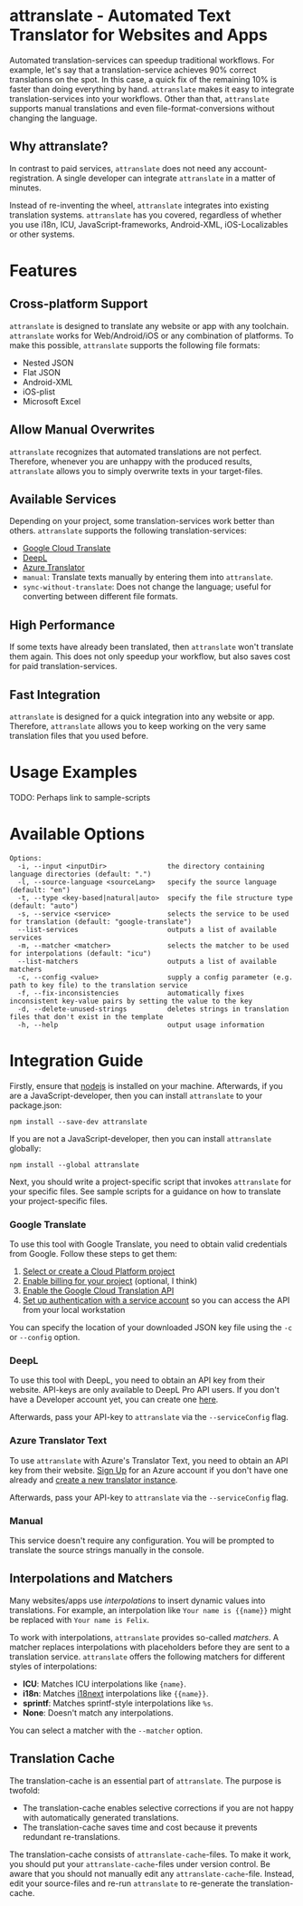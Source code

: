 # attranslate - Automated Text Translator for Websites and Apps

Automated translation-services can speedup traditional workflows.
For example, let's say that a translation-service achieves 90% correct translations on the spot.
In this case, a quick fix of the remaining 10% is faster than doing everything by hand.
`attranslate` makes it easy to integrate translation-services into your workflows.
Other than that, `attranslate` supports manual translations and even file-format-conversions without changing the language.

## Why attranslate?

In contrast to paid services, `attranslate` does not need any account-registration.
A single developer can integrate `attranslate` in a matter of minutes.

Instead of re-inventing the wheel, `attranslate` integrates into existing translation systems.
`attranslate` has you covered, regardless of whether you use i18n, ICU, JavaScript-frameworks, Android-XML, iOS-Localizables or other systems. 

# Features

## Cross-platform Support

`attranslate` is designed to translate any website or app with any toolchain.
`attranslate` works for Web/Android/iOS or any combination of platforms.
To make this possible, `attranslate` supports the following file formats:

- Nested JSON
- Flat JSON
- Android-XML
- iOS-plist
- Microsoft Excel

## Allow Manual Overwrites

`attranslate` recognizes that automated translations are not perfect.
Therefore, whenever you are unhappy with the produced results, `attranslate` allows you to simply overwrite texts in your target-files.

## Available Services

Depending on your project, some translation-services work better than others.
`attranslate` supports the following translation-services:

- [Google Cloud Translate](https://translate.google.com)
- [DeepL](https://deepl.com)
- [Azure Translator](https://azure.microsoft.com/en-us/services/cognitive-services/translator-text-api/)
- `manual`: Translate texts manually by entering them into `attranslate`.
- `sync-without-translate`: Does not change the language; useful for converting between different file formats.

## High Performance

If some texts have already been translated, then `attranslate` won't translate them again.
This does not only speedup your workflow, but also saves cost for paid translation-services.

## Fast Integration

`attranslate` is designed for a quick integration into any website or app.
Therefore, `attranslate` allows you to keep working on the very same translation files that you used before.

# Usage Examples

TODO: Perhaps link to sample-scripts

# Available Options

```
Options:
  -i, --input <inputDir>               the directory containing language directories (default: ".")
  -l, --source-language <sourceLang>   specify the source language (default: "en")
  -t, --type <key-based|natural|auto>  specify the file structure type (default: "auto")
  -s, --service <service>              selects the service to be used for translation (default: "google-translate")
  --list-services                      outputs a list of available services
  -m, --matcher <matcher>              selects the matcher to be used for interpolations (default: "icu")
  --list-matchers                      outputs a list of available matchers
  -c, --config <value>                 supply a config parameter (e.g. path to key file) to the translation service
  -f, --fix-inconsistencies            automatically fixes inconsistent key-value pairs by setting the value to the key
  -d, --delete-unused-strings          deletes strings in translation files that don't exist in the template
  -h, --help                           output usage information
```


# Integration Guide

Firstly, ensure that [nodejs](https://nodejs.org/) is installed on your machine.
Afterwards, if you are a JavaScript-developer, then you can install `attranslate` to your package.json:

`npm install --save-dev attranslate`

If you are not a JavaScript-developer, then you can install `attranslate` globally:

`npm install --global attranslate`

Next, you should write a project-specific script that invokes `attranslate` for your specific files.
See sample scripts for a guidance on how to translate your project-specific files.

### Google Translate

To use this tool with Google Translate, you need to obtain valid credentials
from Google. Follow these steps to get them:

1.  [Select or create a Cloud Platform project][projects]
2.  [Enable billing for your project][billing] (optional, I think)
3.  [Enable the Google Cloud Translation API][enable_api]
4.  [Set up authentication with a service account][auth] so you can access the
    API from your local workstation

[projects]: https://console.cloud.google.com/project
[billing]: https://support.google.com/cloud/answer/6293499#enable-billing
[enable_api]:
  https://console.cloud.google.com/flows/enableapi?apiid=translate.googleapis.com
[auth]: https://cloud.google.com/docs/authentication/getting-started

You can specify the location of your downloaded JSON key file using the `-c` or
`--config` option.

### DeepL

To use this tool with DeepL, you need to obtain an API key from their website.
API-keys are only available to DeepL Pro API users. If you don't have a
Developer account yet, you can create one
[here](https://www.deepl.com/en/pro.html#developer).

Afterwards, pass your API-key to `attranslate` via the `--serviceConfig` flag.

### Azure Translator Text

To use `attranslate` with Azure's Translator Text, you need to obtain an API key
from their website. [Sign Up](https://azure.microsoft.com/en-us/free/) for an
Azure account if you don't have one already and
[create a new translator instance](https://portal.azure.com/#create/Microsoft.CognitiveServicesTextTranslation).

Afterwards, pass your API-key to `attranslate` via the `--serviceConfig` flag.

### Manual

This service doesn't require any configuration. You will be prompted to
translate the source strings manually in the console.

## Interpolations and Matchers

Many websites/apps use _interpolations_  to insert dynamic values into translations.
For example, an interpolation like `Your name is {{name}}` might be replaced with `Your name is Felix`.

To work with interpolations, `attranslate` provides so-called _matchers_.
A matcher replaces interpolations with placeholders before they are
sent to a translation service.
`attranslate` offers the following matchers for different styles of interpolations:

- **ICU**: Matches ICU interpolations like `{name}`.
- **i18n**: Matches [i18next](https://www.i18next.com/translation-function/interpolation) interpolations like `{{name}}`.
- **sprintf**: Matches sprintf-style interpolations like `%s`.
- **None**: Doesn't match any interpolations.

You can select a matcher with the `--matcher` option.

## Translation Cache

The translation-cache is an essential part of `attranslate`.
The purpose is twofold:

- The translation-cache enables selective corrections if you are not happy with automatically generated translations.
- The translation-cache saves time and cost because it prevents redundant re-translations.

The translation-cache consists of `attranslate-cache`-files.
To make it work, you should put your `attranslate-cache`-files under version control.
Be aware that you should not manually edit any `attranslate-cache`-file.
Instead, edit your source-files and re-run `attranslate` to re-generate the translation-cache.
